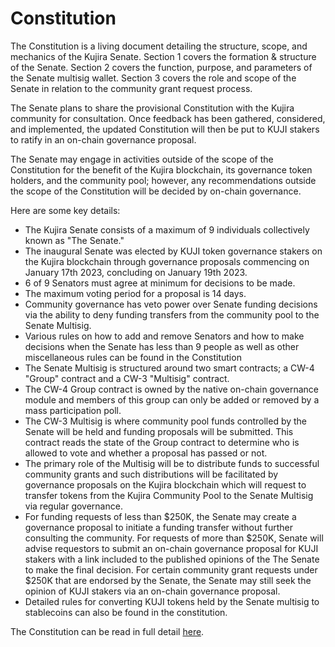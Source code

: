 # Constitution

The Constitution is a living document detailing the structure, scope, and mechanics of the Kujira Senate. Section 1 covers the formation & structure of the Senate. Section 2 covers the function, purpose, and parameters of the Senate multisig wallet. Section 3 covers the role and scope of the Senate in relation to the community grant request process.&#x20;

The Senate plans to share the provisional Constitution with the Kujira community for consultation. Once feedback has been gathered, considered, and implemented, the updated Constitution will then be put to KUJI stakers to ratify in an on-chain governance proposal.

The Senate may engage in activities outside of the scope of the Constitution for the benefit of the Kujira blockchain, its governance token holders, and the community pool; however, any recommendations outside the scope of the Constitution will be decided by on-chain governance.&#x20;

&#x20;Here are some key details:

* The Kujira Senate consists of a maximum of 9 individuals collectively known as "The Senate."
* The inaugural Senate was elected by KUJI token governance stakers on the Kujira blockchain through governance proposals commencing on January 17th 2023, concluding on January 19th 2023.
* 6 of 9 Senators must agree at minimum for decisions to be made.&#x20;
* The maximum voting period for a proposal is 14 days.&#x20;
* Community governance has veto power over Senate funding decisions via the ability to deny funding transfers from the community pool to the Senate Multisig.&#x20;
* Various rules on how to add and remove Senators and how to make decisions when the Senate has less than 9 people as well as other miscellaneous rules can be found in the Constitution
* The Senate Multisig is structured around two smart contracts; a CW-4 "Group" contract and a CW-3 "Multisig" contract.&#x20;
* The CW-4 Group contract is owned by the native on-chain governance module and members of this group can only be added or removed by a mass participation poll.
* The CW-3 Multisig is where community pool funds controlled by the Senate will be held and funding proposals will be submitted. This contract reads the state of the Group contract to determine who is allowed to vote and whether a proposal has passed or not.&#x20;
* The primary role of the Multisig will be to distribute funds to successful community grants and such distributions will be facilitated by governance proposals on the Kujira blockchain which will request to transfer tokens from the Kujira Community Pool to the Senate Multisig via regular governance.&#x20;
* For funding requests of less than $250K, the Senate may create a governance proposal to initiate a funding transfer without further consulting the community. For requests of more than $250K, Senate will advise requestors to submit an on-chain governance proposal for KUJI stakers with a link included to the published opinions of the The Senate to make the final decision. For certain community grant requests under $250K that are endorsed by the Senate, the Senate may still seek the opinion of KUJI stakers via an on-chain governance proposal.&#x20;
* Detailed rules for converting KUJI tokens held by the Senate multisig to stablecoins can also be found in the constitution.

The Constitution can be read in full detail [here](https://www.notion.so/Kujira-Senate-Constitution-v0-2-488737bf7e434707ac862590a2b18197).
